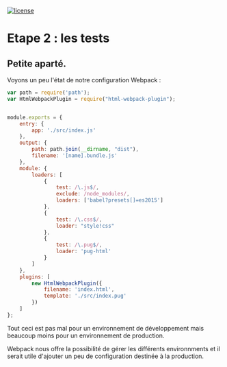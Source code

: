 [![license](https://img.shields.io/github/license/mashape/apistatus.svg?maxAge=2592000)]()
# Etape 2 : les tests 

## Petite aparté. 
Voyons un peu l'état de notre configuration Webpack :
``` javascript
var path = require('path');
var HtmlWebpackPlugin = require("html-webpack-plugin");


module.exports = {
    entry: {
        app: './src/index.js'
    },
    output: {
        path: path.join(__dirname, "dist"),
        filename: '[name].bundle.js'
    },
    module: {
        loaders: [
            {
                test: /\.js$/,
                exclude: /node_modules/,
                loaders: ['babel?presets[]=es2015']
            },
            {
                test: /\.css$/,
                loader: "style!css"
            },
            {
                test: /\.pug$/,
                loader: 'pug-html'
            }
        ]
    },
    plugins: [
        new HtmlWebpackPlugin({
            filename: 'index.html',
            template: './src/index.pug'
        })
    ]
};
``` 

Tout ceci est pas mal pour un environnement de développement mais beaucoup moins pour un environnement de production.

Webpack nous offre la possibilité de gérer les différents environnments et il serait utile d'ajouter un peu de configuration destinée à la production.
